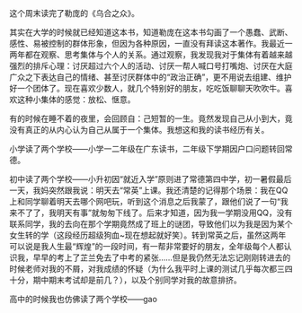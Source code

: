 这个周末读完了勒庞的《乌合之众》。

其实在大学的时候就已经知道这本书，知道勒庞在这本书勾画了一个愚蠢、武断、感性、易被控制的群体形象，但因为各种原因，一直没有拜读这本著作。我最近一两年都在观察、思考集体与个人的关系。通过观察，我发现我对于集体有着越来越强烈的排斥心理：讨厌超过六个人的活动、讨厌一帮人喊口号打嘴炮、讨厌在大庭广众之下表达自己的情绪、甚至讨厌群体中的“政治正确”，更不用说去组建、维护好一个团体了。现在喜欢少数人，就几个特别好的朋友，吃吃饭聊聊天吹吹牛。喜欢这种小集体的感觉：放松、惬意。

有的时候在睡不着的夜里，会回顾自：己短暂的一生。竟然发现自己从小到大，竟没有真正的从内心认为自己从属于一个集体。我想这和我的读书经历有关。

小学读了两个学校——小学一二年级在广东读书，二年级下学期因户口问题转回常德。

初中读了两个学校——小升初因“就近入学”原则进了常德第四中学，初一暑假最后一天，我妈突然跟我说：明天去“常英”上课。我还清楚的记得那个场景：我在QQ上和同学聊着明天去哪个网吧玩，听到这个消息之后我蒙了，跟他们说了一句“我来不了了，我明天有事”就匆匆下线了。后来才知道，因为我一学期没用QQ，没有联系同学，我的去向在那个学期竟然成了班上的谜团，导致他们以为我是因为某个女生转的学（这段经历超级狗血~现在想起就好笑）。转到常英之后，虽然这两年可以说是我人生最“辉煌”的一段时间，有一帮非常要好的朋友，全年级每个人都认识我，早早的考上了芷兰免去了中考的紧张……但是我仍然无法忘记刚刚转进去的时候老师对我的不屑，对我成绩的怀疑（为什么我平时上课的测试几乎每次都三四十分，期中期末考试却是前几？），以及个别同学对我的故意排挤。

高中的时候我也仿佛读了两个学校——gao
<!--stackedit_data:
eyJoaXN0b3J5IjpbLTE0MjQyNjUyNV19
-->